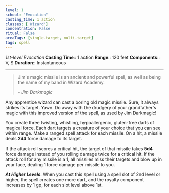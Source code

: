 ```yaml
---
level: 1
school: "Evocation"
casting_time: 1 action
classes: ['Wizard']
concentration: False
ritual: False
areaTags: [single-target, multi-target]
tags: spell
---
```


_1st-level Evocation_
**Casting Time**:: 1 action
**Range**:: 120 feet
**Components**:: V, S
**Duration**:: Instantaneous

---

>Jim's magic missile is an ancient and powerful spell, as well as being the name of my band in Wizard Academy.
>
> \- _Jim Darkmagic_

Any apprentice wizard can cast a boring old magic missile. Sure, it always strikes its target. Yawn. Do away with the drudgery of your grandfather's magic with this improved version of the spell, as used by Jim Darkmagic!

You create three twisting, whistling, hypoallergenic, gluten-free darts of magical force. Each dart targets a creature of your choice that you can see within range. Make a ranged spell attack for each missile. On a hit, a missile deals **2d4** force damage to its target.

If the attack roll scores a critical hit, the target of that missile takes **5d4** force damage instead of you rolling damage twice for a critical hit. If the attack roll for any missile is a 1, all missiles miss their targets and blow up in your face, dealing 1 force damage per missile to you.


**_At Higher Levels_**. When you cast this spell using a spell slot of 2nd level or higher, the spell creates one more dart, and the royalty component increases by 1 gp, for each slot level above 1st.


